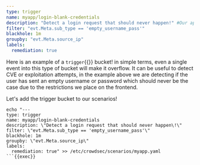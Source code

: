 ```yaml
---
type: trigger
name: myapp/login-blank-credentials
description: "Detect a login request that should never happen!" #Our application does not allow a request to be sent if username OR password is blank so if the backend receives this then the request must of been sent outside the application!
filter: "evt.Meta.sub_type == 'empty_username_pass'"
blackhole: 1m
groupby: "evt.Meta.source_ip"
labels:
  remediation: true
```

Here is an example of a `trigger`{{}} bucket! in simple terms, even a single event into this type of bucket will make it overflow. It can be useful to detect CVE or exploitation attempts, in the example above we are detecting if the user has sent an empty username or password which should never be the case due to the restrictions we place on the frontend.

Let's add the trigger bucket to our scenarios!
```
echo "---
type: trigger
name: myapp/login-blank-credentials
description: \"Detect a login request that should never happen\!\"
filter: \"evt.Meta.sub_type == 'empty_username_pass'\"
blackhole: 1m
groupby: \"evt.Meta.source_ip\"
labels:
  remediation: true" >> /etc/crowdsec/scenarios/myapp.yaml
```{{exec}}
